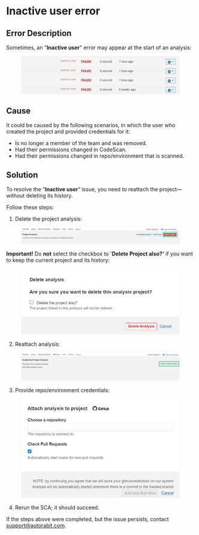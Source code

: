 # Inactive user error

## Error Description

Sometimes, an "**Inactive user**" error may appear at the start of an analysis:

<figure><img src="../../../../.gitbook/assets/image (2) (1).png" alt=""><figcaption></figcaption></figure>

## Cause

It could be caused by the following scenarios, in which the user who created the project and provided credentials for it:

* Is no longer a member of the team and was removed.
* Had their permissions changed in CodeScan.
* Had their permissions changed in repo/environment that is scanned.

## Solution

To resolve the “**Inactive user**“ issue, you need to reattach the project—without deleting its history.

Follow these steps:

1. Delete the project analysis:

<figure><img src="../../../../.gitbook/assets/image (1) (1) (1) (1).png" alt=""><figcaption></figcaption></figure>

**Important!** Do **not** select the checkbox to '**Delete Project also?'** if you want to keep the current project and its history:

<figure><img src="../../../../.gitbook/assets/image (2) (1) (1).png" alt=""><figcaption></figcaption></figure>

2. Reattach analysis:

<figure><img src="../../../../.gitbook/assets/image (3) (1).png" alt=""><figcaption></figcaption></figure>

3. Provide repo/environment credentials:

<figure><img src="../../../../.gitbook/assets/image (4).png" alt=""><figcaption></figcaption></figure>

4. Rerun the SCA; it should succeed.

If the steps above were completed, but the issue persists, contact [support@autorabit.com](mailto:support@autorabit.com).
